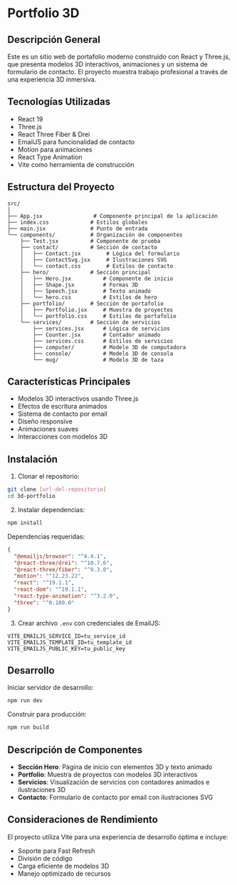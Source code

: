 # Portfolio 3D

## Descripción General

Este es un sitio web de portafolio moderno construido con React y Three.js, que presenta modelos 3D interactivos, animaciones y un sistema de formulario de contacto. El proyecto muestra trabajo profesional a través de una experiencia 3D inmersiva.

## Tecnologías Utilizadas

- React 19
- Three.js
- React Three Fiber & Drei
- EmailJS para funcionalidad de contacto
- Motion para animaciones
- React Type Animation
- Vite como herramienta de construcción

## Estructura del Proyecto

```
src/
│
├── App.jsx                # Componente principal de la aplicación
├── index.css             # Estilos globales
├── main.jsx              # Punto de entrada
└── components/           # Organización de componentes
    ├── Test.jsx          # Componente de prueba
    ├── contact/          # Sección de contacto
    │   ├── Contact.jsx        # Lógica del formulario
    │   ├── ContactSvg.jsx     # Ilustraciones SVG
    │   └── contact.css        # Estilos de contacto
    ├── hero/             # Sección principal
    │   ├── Hero.jsx          # Componente de inicio
    │   ├── Shape.jsx         # Formas 3D
    │   ├── Speech.jsx        # Texto animado
    │   └── hero.css          # Estilos de hero
    ├── portfolio/        # Sección de portafolio
    │   ├── Portfolio.jsx     # Muestra de proyectos
    │   └── portfolio.css     # Estilos de portafolio
    └── services/         # Sección de servicios
        ├── services.jsx      # Lógica de servicios
        ├── Counter.jsx       # Contador animado
        ├── services.css      # Estilos de servicios
        ├── computer/         # Modelo 3D de computadora
        ├── console/          # Modelo 3D de consola
        └── mug/              # Modelo 3D de taza
```

## Características Principales

- Modelos 3D interactivos usando Three.js
- Efectos de escritura animados
- Sistema de contacto por email
- Diseño responsive
- Animaciones suaves
- Interacciones con modelos 3D

## Instalación

1. Clonar el repositorio:

```bash
git clone [url-del-repositorio]
cd 3d-portfolio
```

2. Instalar dependencias:

```bash
npm install
```

Dependencias requeridas:

```json
{
  "@emailjs/browser": "^4.4.1",
  "@react-three/drei": "^10.7.6",
  "@react-three/fiber": "^9.3.0",
  "motion": "^12.23.22",
  "react": "^19.1.1",
  "react-dom": "^19.1.1",
  "react-type-animation": "^3.2.0",
  "three": "^0.180.0"
}
```

3. Crear archivo `.env` con credenciales de EmailJS:

```env
VITE_EMAILJS_SERVICE_ID=tu_service_id
VITE_EMAILJS_TEMPLATE_ID=tu_template_id
VITE_EMAILJS_PUBLIC_KEY=tu_public_key
```

## Desarrollo

Iniciar servidor de desarrollo:

```bash
npm run dev
```

Construir para producción:

```bash
npm run build
```

## Descripción de Componentes

- **Sección Hero**: Página de inicio con elementos 3D y texto animado
- **Portfolio**: Muestra de proyectos con modelos 3D interactivos
- **Servicios**: Visualización de servicios con contadores animados e ilustraciones 3D
- **Contacto**: Formulario de contacto por email con ilustraciones SVG

## Consideraciones de Rendimiento

El proyecto utiliza Vite para una experiencia de desarrollo óptima e incluye:

- Soporte para Fast Refresh
- División de código
- Carga eficiente de modelos 3D
- Manejo optimizado de recursos
